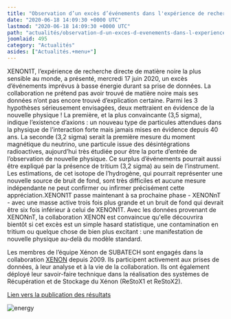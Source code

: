 ```yaml
---
title: "Observation d’un excès d’événements dans l'expérience de recherche directe de Matière Noire XENON1T"
date: "2020-06-18 14:09:30 +0000 UTC"
lastmod: "2020-06-18 14:09:30 +0000 UTC"
path: "actualités/observation-d-un-exces-d-evenements-dans-l-experience-de-recherche-directe-de-matiere-noire-xenon1t.xx.md"
joomlaid: 495
category: "Actualités"
asides: ["Actualités.+menu+"]
---
```

XENON1T, l’expérience de recherche directe de matière noire la plus sensible au monde, a présenté, mercredi 17 juin 2020, un excès d’événements imprévus à basse énergie durant sa prise de données. La collaboration ne prétend pas avoir trouvé de matière noire mais ses données n’ont pas encore trouvé d’explication certaine. Parmi les 3 hypothèses sérieusement envisagées, deux mettraient en évidence de la nouvelle physique ! La première, et la plus convaincante (3,5 sigma), indique l’existence d’axions : un nouveau type de particules attendues dans la physique de l’interaction forte mais jamais mises en évidence depuis 40 ans. La seconde (3,2 sigma) serait la première mesure du moment magnétique du neutrino, une particule issue des désintégrations radioactives, aujourd’hui très étudiée pour être la porte d’entrée de l’observation de nouvelle physique. Ce surplus d’événements pourrait aussi être expliqué par la présence de tritium (3,2 sigma) au sein de l’instrument. Les estimations, de cet isotope de l’hydrogène, qui pourrait représenter une nouvelle source de bruit de fond, sont très difficiles et aucune mesure indépendante ne peut confirmer ou infirmer précisément cette appréciation.XENON1T passe maintenant à sa prochaine phase - XENONnT - avec une masse active trois fois plus grande et un bruit de fond qui devrait être six fois inférieur à celui de XENON1T. Avec les données provenant de XENONnT, la collaboration XENON est convaincue qu'elle découvrira bientôt si cet excès est un simple hasard statistique, une contamination en tritium ou quelque chose de bien plus excitant : une manifestation de nouvelle physique au-delà du modèle standard.

Les membres de l’équipe Xénon de SUBATECH sont engagés dans la collaboration [XENON](http://www.xenon1t.org/) depuis 2009. Ils participent activement aux prises de données, à leur analyse et à la vie de la collaboration. Ils ont également déployé leur savoir-faire technique dans la réalisation des systèmes de Récupération et de Stockage du Xénon (ReStoX1 et ReStoX2).

[Lien vers la publication des résultats](https://arxiv.org/abs/2006.09721)

![energy](images/energy.png)
